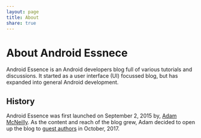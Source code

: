 ```yaml
---
layout: page
title: About
share: true
---
```


# About Android Essnece

Android Essence is an Android developers blog full of various tutorials and discussions. It started as a user interface (UI) focussed blog, but has expanded into general Android development.

## History

Android Essence was first launched on September 2, 2015 by, [Adam McNeilly](http://adammcneilly.com). As the content and reach of the blog grew, Adam decided to open up the blog to [guest authors](https://androidessence.com/guest-author) in October, 2017.